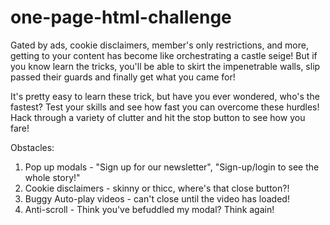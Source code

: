 # one-page-html-challenge

Gated by ads, cookie disclaimers, member's only restrictions, and more, getting to your content has become like orchestrating a castle seige! But if you know learn the tricks, you'll be able to skirt the impenetrable walls, slip passed their guards and finally get what you came for!

It's pretty easy to learn these trick, but have you ever wondered, who's the fastest? Test your skills and see how fast you can overcome these hurdles! Hack through a variety of clutter and hit the stop button to see how you fare!

Obstacles:

1. Pop up modals - "Sign up for our newsletter", "Sign-up/login to see the whole story!"
2. Cookie disclaimers - skinny or thicc, where's that close button?!
3. Buggy Auto-play videos - can't close until the video has loaded!
4. Anti-scroll - Think you've befuddled my modal? Think again!
